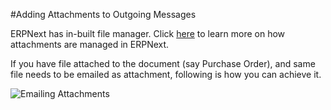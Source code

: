 #Adding Attachments to Outgoing Messages

ERPNext has in-built file manager. Click [here]({{docs_base_url}}/user/videos/learn/file-manager.html) to learn more on how attachments are managed in ERPNext.

If you have file attached to the document (say Purchase Order), and same file needs to be emailed as attachment, following is how you can achieve it.

<img alt="Emailing Attachments" class="screenshot" src="{{docs_base_url}}/assets/img/articles/email-file-attachment.gif">

<!-- markdown -->